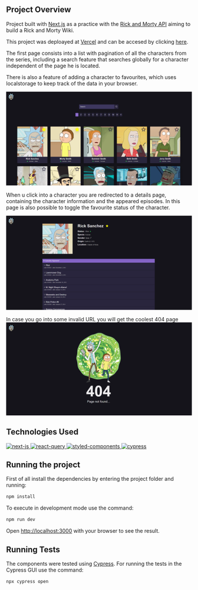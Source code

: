 

## Project Overview

Project built with [Next.js](https://nextjs.org/) as a practice with the [Rick and Morty API](https://rickandmortyapi.com) aiming to build a Rick and Morty Wiki.

This project was deploayed at [Vercel](https://vercel.com) and can be accesed by clicking [here](https://rick-and-morty-wiki-chi.vercel.app).

The first page consists into a list with pagination of all the characters from the series, including a search feature that searches globally for a character independent of the page he is located. 

There is also a feature of adding a character to favourites, which uses localstorage to keep track of the data in your browser.

![Characters List](./readme_assets/homepage.png)

When u click into a character you are redirected to a details page, containing the character information and the appeared episodes. In this page is also possible to toggle the favourite status of the character.

![Characters Details](./readme_assets/charactersPage.png)

In case you go into some invalid URL you will get the coolest 404 page
![Characters Details](./readme_assets/404.png)

## Technologies Used


<div >
    <a href="https://nextjs.org/">
    <img alt="next-js" src="https://assets.vercel.com/image/upload/v1662130559/nextjs/Icon_light_background.png" height="80px" />
    </a>
     <a href="https://tanstack.com/query/v3/">
    <img alt="react-query" src="https://blog.theodo.com/static/bb12ede8ede50acc8cdb447e7dc8bf6e/6fe88/rq-logo.png" height="80px" />
    </a>
     <a href="https://www.styled-components.com">
    <img alt="styled-components" src="https://raw.githubusercontent.com/styled-components/brand/master/styled-components.png" height="80px" />
    </a>
    <a href="https://www.cypress.io">
    <img alt="cypress" src="https://res.cloudinary.com/crunchbase-production/image/upload/c_lpad,f_auto,q_auto:eco,dpr_1/ih3wgcjnztxkqpvy8t8b" height="80px" />
    </a>
</div>




## Running the project

First of all install the dependencies by entering the project folder and running:
```bash
npm install
```

To execute in development mode use the command:

```bash
npm run dev
```
Open [http://localhost:3000](http://localhost:3000) with your browser to see the result.

## Running Tests

The components were tested using [Cypress](https://www.cypress.io). For running the tests in the Cypress GUI use the command:

```bash
npx cypress open
```



